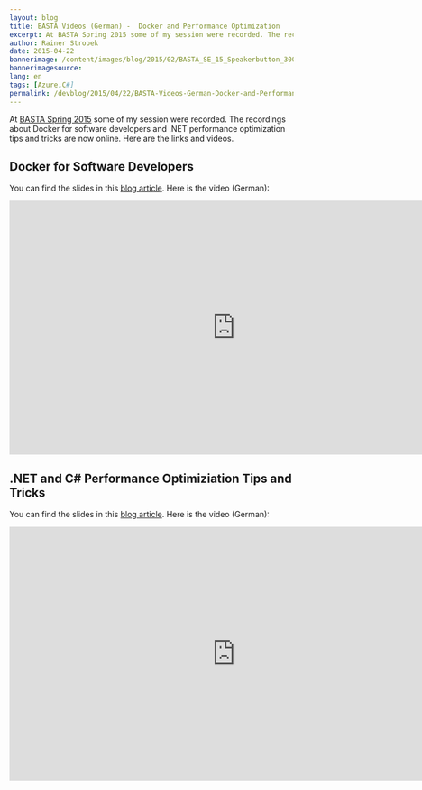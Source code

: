 ```yaml
---
layout: blog
title: BASTA Videos (German) -  Docker and Performance Optimization
excerpt: At BASTA Spring 2015 some of my session were recorded. The recordings about Docker for software developers and .NET performance optimization tips and tricks are now online. Here are the links and videos.
author: Rainer Stropek
date: 2015-04-22
bannerimage: /content/images/blog/2015/02/BASTA_SE_15_Speakerbutton_300x250_cropped.png
bannerimagesource: 
lang: en
tags: [Azure,C#]
permalink: /devblog/2015/04/22/BASTA-Videos-German-Docker-and-Performance-Optimization
---
```


<p>At <a href="http://basta.net" target="_blank">BASTA Spring 2015</a> some of my session were recorded. The recordings about Docker for software developers and .NET performance optimization tips and tricks are now online. Here are the links and videos.</p><h2>Docker for Software Developers</h2><p>You can find the slides in this <a href="http://www.software-architects.com/devblog/2015/02/24/BASTA-Spring-2015-Docker" target="_blank">blog article</a>. Here is the video (German):</p><iframe width="800" height="450" src="https://www.youtube.com/embed/yRFUTLIjaZg?rel=0" frameborder="0" allowfullscreen="allowfullscreen"></iframe><h2>.NET and C# Performance Optimiziation Tips and Tricks</h2><p>You can find the slides in this <a href="http://www.software-architects.com/devblog/2015/02/25/BASTA-Spring-2015-C-and-NET-Performancetuning" target="_blank">blog article</a>. Here is the video (German):</p><iframe width="800" height="450" src="https://www.youtube.com/embed/NzBv95oOIBo?rel=0" frameborder="0" allowfullscreen="allowfullscreen"></iframe>